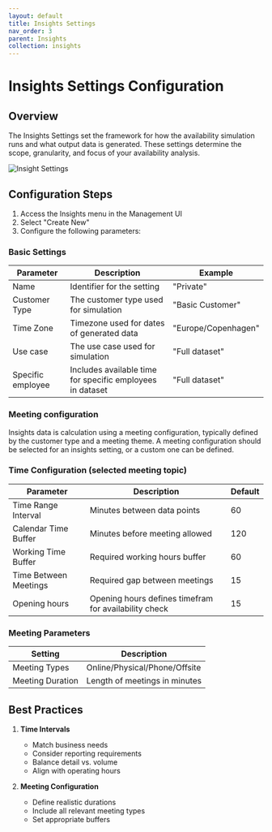 ```yaml
---
layout: default
title: Insights Settings
nav_order: 3
parent: Insights
collection: insights
---
```


# Insights Settings Configuration

## Overview

The Insights Settings set the framework for how the availability simulation runs and what output data is generated. These settings determine the scope, granularity, and focus of your availability analysis.

![Insight Settings](image.png)

## Configuration Steps

1. Access the Insights menu in the Management UI
2. Select "Create New"
3. Configure the following parameters:

### Basic Settings

| Parameter | Description | Example |
|-----------|-------------|---------|
| Name | Identifier for the setting | "Private" |
| Customer Type | The customer type used for simulation | "Basic Customer" |
| Time Zone | Timezone used for dates of generated data | "Europe/Copenhagen" |
| Use case | The use case used for simulation | "Full dataset" |
| Specific employee | Includes available time for specific employees in dataset | "Full dataset" |

### Meeting configuration

Insights data is calculation using a meeting configuration, typically defined by the customer type and a meeting theme.
A meeting configuration should be selected for an insights setting, or a custom one can be defined.

### Time Configuration (selected meeting topic)

| Parameter | Description | Default |
|-----------|-------------|---------|
| Time Range Interval | Minutes between data points | 60 |
| Calendar Time Buffer | Minutes before meeting allowed | 120 |
| Working Time Buffer | Required working hours buffer | 60 |
| Time Between Meetings | Required gap between meetings | 15 |
| Opening hours | Opening hours defines timefram for availability check | 15 |

### Meeting Parameters

| Setting | Description |
|---------|-------------|
| Meeting Types | Online/Physical/Phone/Offsite |
| Meeting Duration | Length of meetings in minutes |


## Best Practices

1. **Time Intervals**
   - Match business needs
   - Consider reporting requirements
   - Balance detail vs. volume
   - Align with operating hours

2. **Meeting Configuration**
   - Define realistic durations
   - Include all relevant meeting types
   - Set appropriate buffers
